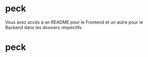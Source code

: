 # peck
Vous avez accès à un README pour le Frontend et un autre pour le Backend dans les dossiers respectifs.
# peck
